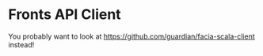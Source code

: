 Fronts API Client
=================

You probably want to look at https://github.com/guardian/facia-scala-client instead!
